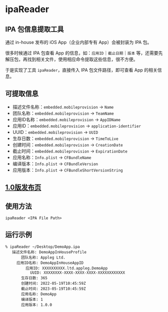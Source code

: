 # ipaReader
## IPA 包信息提取工具

通过 in-house 发布的 iOS App（企业内部专有 App）会被封装为 IPA 包。
   
很多时候通过 IPA 包查看 App 的信息，如：`应用ID`｜`截止日期`｜`版本` 等，还需要先解压包，再找到相关文件，使用相应命令提取这些信息，很不方便。
   
于是实现了工具 `ipaReader`，直接传入 IPA 包文件路径，即可查看 App 的相关信息。

## 可提取信息
- 描述文件名称：`embedded.mobileprovision` → `Name`
- 团队名称：`embedded.mobileprovision` → `TeamName`
- 应用ID名称：`embedded.mobileprovision` → `AppIDName`
- 应用ID：`embedded.mobileprovision` → `application-identifier`
- UUID：`embedded.mobileprovision` → `UUID`
- 生存日数：`embedded.mobileprovision` → `TimeToLive`
- 创建时间：`embedded.mobileprovision` → `CreationDate`
- 截止时间：`embedded.mobileprovision` → `ExpirationDate`
- 应用名称：`Info.plist` → `CFBundleName`
- 编译版本：`Info.plist` → `CFBundleVersion`
- 应用版本：`Info.plist` → `CFBundleShortVersionString`

## [1.0版发布页](https://github.com/jqgsninimo/Tools/releases/tag/v1.0.0)

## 使用方法
```
ipaReader <IPA File Path>
```

## 运行示例
```
% ipaReader ~/Desktop/DemoApp.ipa
   描述文件名称: DemoAppInHouseProfile
       团队名称: Appleg Ltd.
     应用ID名称: DemoAppInHouseAppID
         应用ID: XXXXXXXXXX.ltd.appleg.DemoApp
           UUID: XXXXXXXX-XXXX-XXXX-XXXX-XXXXXXXXXXXX
       生存日数: 365
       创建时间: 2022-05-19T10:45:59Z
       截止时间: 2023-05-19T10:45:59Z
       应用名称: DemoApp
       编译版本: 1
       应用版本: 1.0.0      
```

